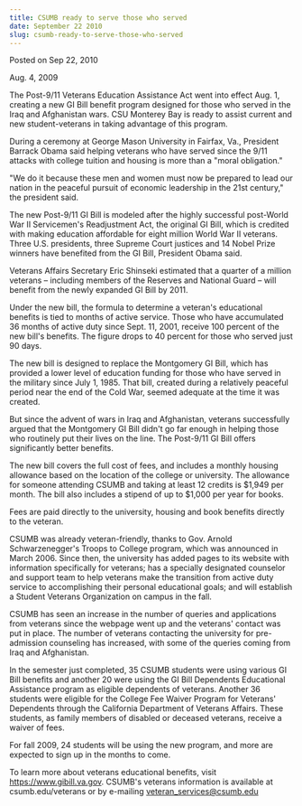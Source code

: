 ```yaml
---
title: CSUMB ready to serve those who served
date: September 22 2010
slug: csumb-ready-to-serve-those-who-served
---
```


 
<span class="date">Posted on Sep 22, 2010 </span>
<p>Aug. 4, 2009</p>
<p>
  The Post-9/11 Veterans Education Assistance Act went into effect Aug. 1,
  creating a new GI Bill benefit program designed for those who served in the
  Iraq and Afghanistan wars. CSU Monterey Bay is ready to assist current and new
  student-veterans in taking advantage of this program.
</p>
<p>
  During a ceremony at George Mason University in Fairfax, Va., President
  Barrack Obama said helping veterans who have served since the 9/11 attacks
  with college tuition and housing is more than a &quot;moral obligation.&quot;
</p>
<p>
  &quot;We do it because these men and women must now be prepared to lead our
  nation in the peaceful pursuit of economic leadership in the 21st
  century,&quot; the president said.
</p>
<p>
  The new Post-9/11 GI Bill is modeled after the highly successful post-World
  War II Servicemen&apos;s Readjustment Act, the original GI Bill, which is
  credited with making education affordable for eight million World War II
  veterans. Three U.S. presidents, three Supreme Court justices and 14 Nobel
  Prize winners have benefited from the GI Bill, President Obama said.
</p>
<p>
  Veterans Affairs Secretary Eric Shinseki estimated that a quarter of a million
  veterans &#x2013; including members of the Reserves and National Guard
  &#x2013; will benefit from the newly expanded GI Bill by 2011.
</p>
<p>
  Under the new bill, the formula to determine a veteran&apos;s educational
  benefits is tied to months of active service. Those who have accumulated 36
  months of active duty since Sept. 11, 2001, receive 100 percent of the new
  bill&apos;s benefits. The figure drops to 40 percent for those who served just
  90 days.
</p>
<p>
  The new bill is designed to replace the Montgomery GI Bill, which has provided
  a lower level of education funding for those who have served in the military
  since July 1, 1985. That bill, created during a relatively peaceful period
  near the end of the Cold War, seemed adequate at the time it was created.
</p>
<p>
  But since the advent of wars in Iraq and Afghanistan, veterans successfully
  argued that the Montgomery GI Bill didn&apos;t go far enough in helping those
  who routinely put their lives on the line. The Post-9/11 GI Bill offers
  significantly better benefits.
</p>
<p>
  The new bill covers the full cost of fees, and includes a monthly housing
  allowance based on the location of the college or university. The allowance
  for someone attending CSUMB and taking at least 12 credits is $1,949 per
  month. The bill also includes a stipend of up to $1,000 per year for books.
</p>
<p>
  Fees are paid directly to the university, housing and book benefits directly
  to the veteran.
</p>
<p>
  CSUMB was already veteran-friendly, thanks to Gov. Arnold
  Schwarzenegger&apos;s Troops to College program, which was announced in March
  2006. Since then, the university has added pages to its website with
  information specifically for veterans; has a specially designated counselor
  and support team to help veterans make the transition from active duty service
  to accomplishing their personal educational goals; and will establish a
  Student Veterans Organization on campus in the fall.
</p>
<p>
  CSUMB has seen an increase in the number of queries and applications from
  veterans since the webpage went up and the veterans&apos; contact was put in
  place. The number of veterans contacting the university for pre-admission
  counseling has increased, with some of the queries coming from Iraq and
  Afghanistan.
</p>
<p>
  In the semester just completed, 35 CSUMB students were using various GI Bill
  benefits and another 20 were using the GI Bill Dependents Educational
  Assistance program as eligible dependents of veterans. Another 36 students
  were eligible for the College Fee Waiver Program for Veterans&apos; Dependents
  through the California Department of Veterans Affairs. These students, as
  family members of disabled or deceased veterans, receive a waiver of fees.
</p>
<p>
  For fall 2009, 24 students will be using the new program, and more are
  expected to sign up in the months to come.
</p>
<p>
  To learn more about veterans educational benefits, visit
  <a href="https://www.gibill.va.gov/" rel="nofollow">https://www.gibill.va.gov</a
  >. CSUMB&apos;s veterans information is available at csumb.edu/veterans or by
  e-mailing
  <a href="mailto:veteran_services@csumb.edu" rel="nofollow"
    >veteran_services@csumb.edu</a
  >
</p>
 
